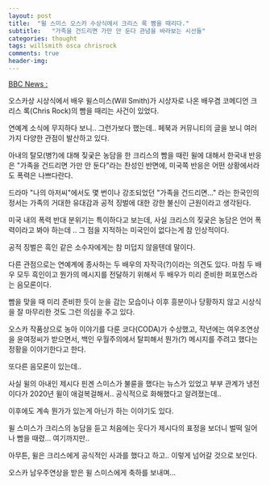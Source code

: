 ```yaml
---
layout: post
title:  "윌 스미스 오스카 수상식에서 크리스 록 빰을 때리다."
subtitle:   "가족을 건드리면 가만 안 둔다 관념을 바라보는 시선들"
categories: thought
tags: willsmith osca chrisrock
comments: true
header-img: 
---
```


[BBC News : ](https://www.bbc.com/news/entertainment-arts-60909487)
 
오스카상 시상식에서 배우 윌스미스(Will Smith)가 시상자로  나온 배우겸 코메디언 크리스 록(Chris Rock)의 빰을 때리는 사건이 있었다. 

연예계 소식에 무지하다 보니.. 그런가보다 했는데.. 페북과 커뮤니티의 글을 보니 여러가지 다양한 관점이 발산하고 있다. 

아내의 탈모(병?)에 대해 짖궂은 농담을 한 크리스의 빰을 때린 윌에 대해서 한국내 반응은 "가족을 건드리면 가만 안 둔다"라는 찬성인 반면에, 미국쪽 반응은 어떤 상황에서라도 폭력은 나쁘다란다. 

드라마 "나의 아저씨"에서도 몇 번이나 강조되었던 "가족을 건드리면..." 라는 한국인의 정서는 가족의 거대한 유대감과 공적 징벌에 대한 강한 불신이 근원이라고 생각된다. 

미국 내의 폭력 반대 분위기는 특이하다고 보는데, 사실 크리스의 짖궂은 농담은 언어 폭력이라고 봐야 하는데 .. 그 점을 지적하는 미국인이 없다는게 참 인상적이다. 

공적 징벌은 흑인 같은 소수자에게는 참 미덥지 않을텐데 말이다. 

다른 관점으로는 연예계에 종사하는 두 배우의 자작극(?)이라는 의견도 있다. 마침 두 배우 모두 흑인이고 뭔가의 메시지를 전달하기 위해서 두 배우가 미리 준비한 퍼포먼스라는 음모론이다. 

빰을 맞을 때 미리 준비한 듯이 눈을 감는 모습이나 이후 흥분이나 당황하지 않고 시상식을 잘 마무리한 것도 그런 의심을 주고 있다. 

오스카 작품상으로 농아 이야기를 다룬 코다(CODA)가 수상했고, 작년에는 여우조연상을 윤여정씨가 받으면서, 백인 우월주의에서 탈피해서 뭔가(?) 메시지를 주려고 했다는 정황을 이야기한다고 한다. 

또다른 음모론이 있는데.. 

사실 윌의 아내인 제시다 핀겐 스미스가 불륜을 했다는 뉴스가 있었고 부부 관계가 냉전이다가 2020년 윌이 애걸복걸해서.. 공식적으로 화해했다고 알려졌는데.. 

이후에도 계속 뭔가가 있는게 아닌가 하는 이야기도 있다.

윌 스미스가 크리스의 농담을 듣고 처음에는 웃다가 제시다의 표정을 보더니 벌떡 일어나 빰을 때렸... 여기까지만.. 

아무튼, 윌은 크리스에게 공식적인 사과를 했다고 하고.. 이렇게 넘어갈 것으로 보인다. 

오스카 남우주연상을 받은 윌 스미스에게 축하를 보내며...

